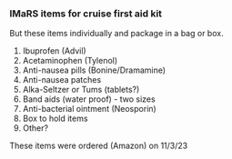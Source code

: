 ### IMaRS items for cruise first aid kit

But these items individually and package in a bag or box.

1. Ibuprofen (Advil)
2. Acetaminophen (Tylenol)
3. Anti-nausea pills (Bonine/Dramamine)
4. Anti-nausea patches
5. Alka-Seltzer or Tums (tablets?)
6. Band aids (water proof) - two sizes
7. Anti-bacterial ointment (Neosporin)
8. Box to hold items
9. Other?

These items were ordered (Amazon) on 11/3/23

